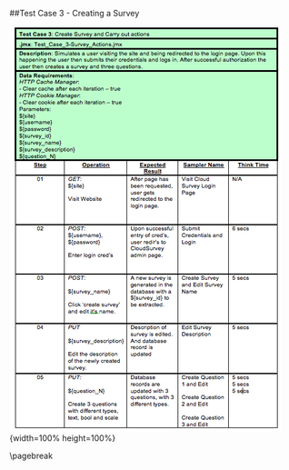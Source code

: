 ##Test Case 3 - Creating a Survey

![Test Case 3. \label{Test Case 3}](04_assets/testcases/tc3.png){width=100% height=100%}


\pagebreak

